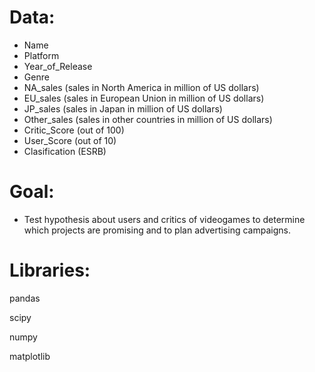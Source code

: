 # Data:

* Name 
* Platform 
* Year_of_Release 
* Genre 
* NA_sales (sales in North America in million of US dollars)
* EU_sales (sales in European Union in million of US dollars)
* JP_sales (sales in Japan in million of US dollars)
* Other_sales (sales in other countries in million of US dollars)
* Critic_Score (out of 100)
* User_Score (out of 10)
* Clasification (ESRB)

# Goal:

* Test hypothesis about users and critics of videogames to determine which projects are promising and to plan advertising campaigns.

# Libraries:

pandas 

scipy 

numpy 

matplotlib
